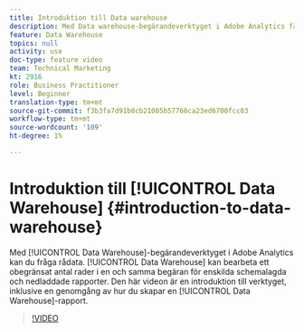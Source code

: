 ```yaml
---
title: Introduktion till Data warehouse
description: Med Data warehouse-begärandeverktyget i Adobe Analytics får du tillgång till frågor om rådata. data warehouse kan bearbeta ett obegränsat antal rader i en och samma begäran för enskilda schemalagda och nedladdade rapporter. Den här videon är en introduktion till verktyget, inklusive en genomgång av hur du skapar en Data warehouse-rapport.
feature: Data Warehouse
topics: null
activity: use
doc-type: feature video
team: Technical Marketing
kt: 2916
role: Business Practitioner
level: Beginner
translation-type: tm+mt
source-git-commit: f3b3fa7d91b0cb21005b57768ca23ed6700fcc03
workflow-type: tm+mt
source-wordcount: '109'
ht-degree: 1%

---
```



# Introduktion till [!UICONTROL Data Warehouse] {#introduction-to-data-warehouse}

Med [!UICONTROL Data Warehouse]-begärandeverktyget i Adobe Analytics kan du fråga rådata. [!UICONTROL Data Warehouse] kan bearbeta ett obegränsat antal rader i en och samma begäran för enskilda schemalagda och nedladdade rapporter. Den här videon är en introduktion till verktyget, inklusive en genomgång av hur du skapar en [!UICONTROL Data Warehouse]-rapport.

>[!VIDEO](https://video.tv.adobe.com/v/27306/?quality=12)
